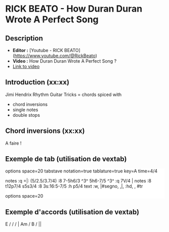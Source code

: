 <script src="_static/jtab.tardate.com/jquery.js" type="text/javascript"></script>
<script src="_static/jtab.tardate.com/raphael.js" type="text/javascript"></script>
<script src="_static/jtab.tardate.com/jtab.js" type="text/javascript"></script>

<script src="_static/vextab@3.0.6/vextab-div.js" type="text/javascript"></script>

# RICK BEATO - How Duran Duran Wrote A Perfect Song #

## Description ##

- **Editor :** [Youtube - RICK BEATO] (https://www.youtube.com/@RickBeato)
- **Video :** How Duran Duran Wrote A Perfect Song ?
- [Link to video](https://www.youtube.com/watch?v=8YYUhp4ZmqI)


## Introduction (xx:xx) ##

Jimi Hendrix Rhythm Guitar Tricks = chords spiced with
 - chord inversions
 - single notes
 - double stops


## Chord inversions (xx:xx) ##
A faire !


## Exemple de tab (utilisation de vextab)

<div class="vex-tabdiv" width="680" scale="1.0" editor="false" style="background-color: white;">
  options space=20
  tabstave
  notation=true tablature=true
  key=A time=4/4

  notes :q =|: (5/2.5/3.7/4) :8 7-5h6/3 ^3^ 5h6-7/5 ^3^ :q 7V/4 |
  notes :8 t12p7/4 s5s3/4 :8 3s:16:5-7/5 :h p5/4
  text :w, |#segno, ,|, :hd, , #tr

  options space=20
</div>

## Exemple d'accords (utilisation de vextab)
<div class="jtab"> E / / / | Am / B / || </div>
